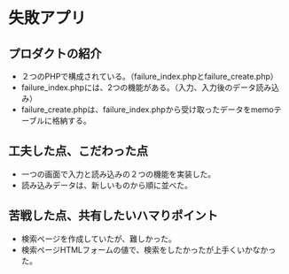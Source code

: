# 失敗アプリ
## プロダクトの紹介
- ２つのPHPで構成されている。（failure_index.phpとfailure_create.php）
- failure_index.phpには、2つの機能がある。（入力、入力後のデータ読み込み）
- failure_create.phpは、failure_index.phpから受け取ったデータをmemoテーブルに格納する。
## 工夫した点、こだわった点
- 一つの画面で入力と読み込みの２つの機能を実装した。
- 読み込みデータは、新しいものから順に並べた。
## 苦戦した点、共有したいハマりポイント
- 検索ページを作成していたが、難しかった。
- 検索ページHTMLフォームの値で、検索をしたかったが上手くいかなかった。